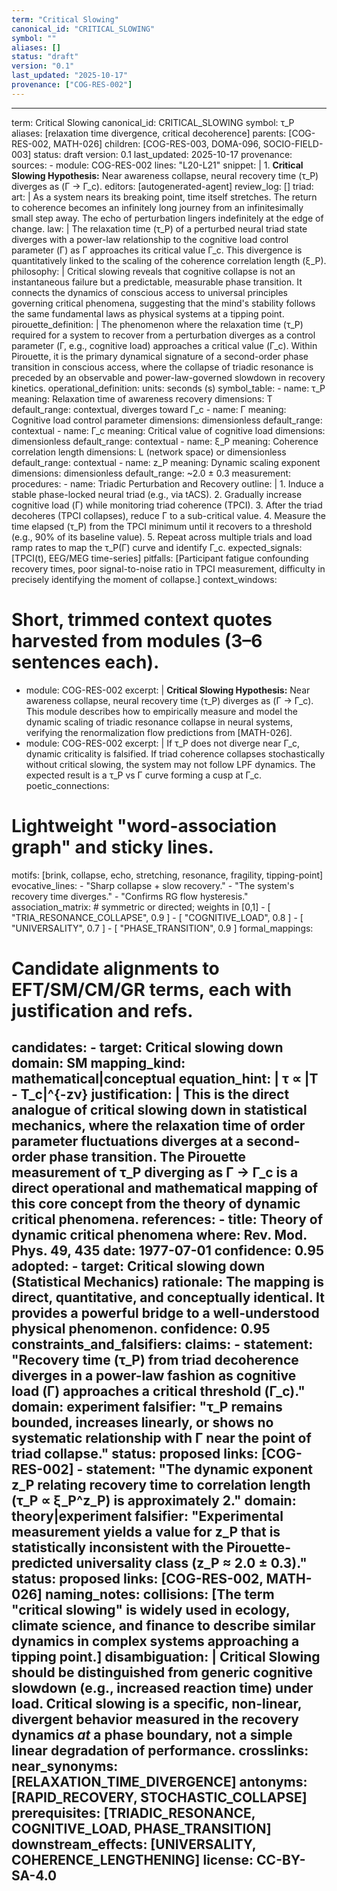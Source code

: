 ```yaml
---
term: "Critical Slowing"
canonical_id: "CRITICAL_SLOWING"
symbol: ""
aliases: []
status: "draft"
version: "0.1"
last_updated: "2025-10-17"
provenance: ["COG-RES-002"]
---
```


---
term: Critical Slowing
canonical_id: CRITICAL_SLOWING
symbol: τ_P
aliases: [relaxation time divergence, critical decoherence]
parents: [COG-RES-002, MATH-026]
children: [COG-RES-003, DOMA-096, SOCIO-FIELD-003]
status: draft
version: 0.1
last_updated: 2025-10-17
provenance:
  sources:
    - module: COG-RES-002
      lines: "L20-L21"
      snippet: |
        1. **Critical Slowing Hypothesis:** Near awareness collapse, neural recovery time (τ_P) diverges as (Γ → Γ_c).
  editors: [autogenerated-agent]
  review_log: []
triad:
  art: |
    As a system nears its breaking point, time itself stretches. The return to coherence becomes an infinitely long journey from an infinitesimally small step away. The echo of perturbation lingers indefinitely at the edge of change.
  law: |
    The relaxation time (τ_P) of a perturbed neural triad state diverges with a power-law relationship to the cognitive load control parameter (Γ) as Γ approaches its critical value Γ_c. This divergence is quantitatively linked to the scaling of the coherence correlation length (ξ_P).
  philosophy: |
    Critical slowing reveals that cognitive collapse is not an instantaneous failure but a predictable, measurable phase transition. It connects the dynamics of conscious access to universal principles governing critical phenomena, suggesting that the mind's stability follows the same fundamental laws as physical systems at a tipping point.
pirouette_definition: |
  The phenomenon where the relaxation time (τ_P) required for a system to recover from a perturbation diverges as a control parameter (Γ, e.g., cognitive load) approaches a critical value (Γ_c). Within Pirouette, it is the primary dynamical signature of a second-order phase transition in conscious access, where the collapse of triadic resonance is preceded by an observable and power-law-governed slowdown in recovery kinetics.
operational_definition:
  units: seconds (s)
  symbol_table:
    - name: τ_P
      meaning: Relaxation time of awareness recovery
      dimensions: T
      default_range: contextual, diverges toward Γ_c
    - name: Γ
      meaning: Cognitive load control parameter
      dimensions: dimensionless
      default_range: contextual
    - name: Γ_c
      meaning: Critical value of cognitive load
      dimensions: dimensionless
      default_range: contextual
    - name: ξ_P
      meaning: Coherence correlation length
      dimensions: L (network space) or dimensionless
      default_range: contextual
    - name: z_P
      meaning: Dynamic scaling exponent
      dimensions: dimensionless
      default_range: ~2.0 ± 0.3
  measurement:
    procedures:
      - name: Triadic Perturbation and Recovery
        outline: |
          1. Induce a stable phase-locked neural triad (e.g., via tACS).
          2. Gradually increase cognitive load (Γ) while monitoring triad coherence (TPCI).
          3. After the triad decoheres (TPCI collapses), reduce Γ to a sub-critical value.
          4. Measure the time elapsed (τ_P) from the TPCI minimum until it recovers to a threshold (e.g., 90% of its baseline value).
          5. Repeat across multiple trials and load ramp rates to map the τ_P(Γ) curve and identify Γ_c.
        expected_signals: [TPCI(t), EEG/MEG time-series]
        pitfalls: [Participant fatigue confounding recovery times, poor signal-to-noise ratio in TPCI measurement, difficulty in precisely identifying the moment of collapse.]
context_windows:
  # Short, trimmed context quotes harvested from modules (3–6 sentences each).
  - module: COG-RES-002
    excerpt: |
      **Critical Slowing Hypothesis:** Near awareness collapse, neural recovery time (τ_P) diverges as (Γ → Γ_c). This module describes how to empirically measure and model the dynamic scaling of triadic resonance collapse in neural systems, verifying the renormalization flow predictions from [MATH-026].
  - module: COG-RES-002
    excerpt: |
      If τ_P does not diverge near Γ_c, dynamic criticality is falsified. If triad coherence collapses stochastically without critical slowing, the system may not follow LPF dynamics. The expected result is a τ_P vs Γ curve forming a cusp at Γ_c.
poetic_connections:
  # Lightweight "word-association graph" and sticky lines.
  motifs: [brink, collapse, echo, stretching, resonance, fragility, tipping-point]
  evocative_lines:
    - "Sharp collapse + slow recovery."
    - "The system's recovery time diverges."
    - "Confirms RG flow hysteresis."
  association_matrix:
    # symmetric or directed; weights in [0,1]
    - [ "TRIA_RESONANCE_COLLAPSE", 0.9 ]
    - [ "COGNITIVE_LOAD", 0.8 ]
    - [ "UNIVERSALITY", 0.7 ]
    - [ "PHASE_TRANSITION", 0.9 ]
formal_mappings:
  # Candidate alignments to EFT/SM/CM/GR terms, each with justification and refs.
  candidates:
    - target: Critical slowing down
      domain: SM
      mapping_kind: mathematical|conceptual
      equation_hint: |
        τ ∝ |T - T_c|^{-zν}
      justification: |
        This is the direct analogue of critical slowing down in statistical mechanics, where the relaxation time of order parameter fluctuations diverges at a second-order phase transition. The Pirouette measurement of τ_P diverging as Γ → Γ_c is a direct operational and mathematical mapping of this core concept from the theory of dynamic critical phenomena.
      references:
        - title: Theory of dynamic critical phenomena
          where: Rev. Mod. Phys. 49, 435
          date: 1977-07-01
      confidence: 0.95
  adopted:
    - target: Critical slowing down (Statistical Mechanics)
      rationale: The mapping is direct, quantitative, and conceptually identical. It provides a powerful bridge to a well-understood physical phenomenon.
      confidence: 0.95
constraints_and_falsifiers:
  claims:
    - statement: "Recovery time (τ_P) from triad decoherence diverges in a power-law fashion as cognitive load (Γ) approaches a critical threshold (Γ_c)."
      domain: experiment
      falsifier: "τ_P remains bounded, increases linearly, or shows no systematic relationship with Γ near the point of triad collapse."
      status: proposed
      links: [COG-RES-002]
    - statement: "The dynamic exponent z_P relating recovery time to correlation length (τ_P ∝ ξ_P^z_P) is approximately 2."
      domain: theory|experiment
      falsifier: "Experimental measurement yields a value for z_P that is statistically inconsistent with the Pirouette-predicted universality class (z_P ≈ 2.0 ± 0.3)."
      status: proposed
      links: [COG-RES-002, MATH-026]
naming_notes:
  collisions: [The term "critical slowing" is widely used in ecology, climate science, and finance to describe similar dynamics in complex systems approaching a tipping point.]
  disambiguation: |
    Critical Slowing should be distinguished from generic cognitive slowdown (e.g., increased reaction time) under load. Critical slowing is a specific, non-linear, divergent behavior measured in the recovery dynamics *at* a phase boundary, not a simple linear degradation of performance.
crosslinks:
  near_synonyms: [RELAXATION_TIME_DIVERGENCE]
  antonyms: [RAPID_RECOVERY, STOCHASTIC_COLLAPSE]
  prerequisites: [TRIADIC_RESONANCE, COGNITIVE_LOAD, PHASE_TRANSITION]
  downstream_effects: [UNIVERSALITY, COHERENCE_LENGTHENING]
license: CC-BY-SA-4.0
---